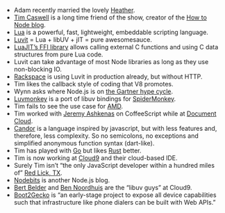 * Adam recently married the lovely [Heather](https://twitter.com/heatherstac).
* [Tim Caswell](http://twitter.com/creationix) is a long time friend of the show, creator of the [How to Node blog](http://howtonode.org/).
* [Lua](http://www.lua.org/about.html) is a powerful, fast, lightweight, embeddable scripting language.
* [Luvit](http://luvit.io) = Lua + libUV + jIT = pure awesomesauce.
* [LuaJIT’s FFI library](http://luajit.org/ext_ffi.html) allows calling external C functions and using C data structures from pure Lua code.
* Luvit can take advantage of most Node libraries as long as they use non-blocking IO.
* [Rackspace](http://www.rackspace.com/) is using Luvit in production already, but without HTTP.
* Tim likes the callback style of coding that V8 promotes.
* Wynn asks where Node.js is on [the Gartner hype cycle](http://www.gartner.com/technology/research/methodologies/hype-cycle.jsp).
* [Luvmonkey](https://github.com/creationix/luvmonkey) is a port of libuv bindings for [SpiderMonkey](https://developer.mozilla.org/en/SpiderMonkey).
* Tim fails to see the use case for [AMD](http://requirejs.org/docs/whyamd.html).
* Tim worked with [Jeremy Ashkenas](https://twitter.com/#!/jashkenas) on CoffeeScript while at [Document Cloud](http://thechangelog.com/post/272530971/episode-0-0-5-document-cloud).
* [Candor](https://github.com/indutny/candor) is a language inspired by javascript, but with less features and, therefore, less complexity. So no semicolons, no exceptions and simplified anonymous function syntax (dart-like).
* Tim has played with [Go](http://lg.gd/003) but likes [Rust](http://www.rust-lang.org/) better.
* Tim is now working at [Cloud9](http://c9.io) and their cloud-based IDE.
* Surely Tim isn’t “the only JavaScript developer within a hundred miles of” [Red Lick, TX](http://g.co/maps/reaqu).
* [Nodebits](http://nodebits.org/) is another Node.js blog.
* [Bert Belder](https://twitter.com/#!/piscisaureus) and [Ben Noordhuis](https://github.com/bnoordhuis) are the “libuv guys” at Cloud9.
* [Boot2Gecko](http://www.mozilla.org/en-US/b2g/) is “an early-stage project to expose all device capabilities such that infrastructure like phone dialers can be built with Web APIs.”